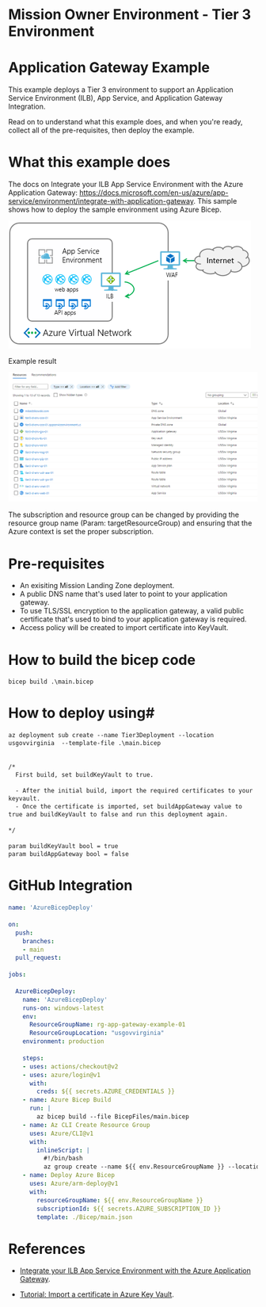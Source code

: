 # Mission Owner Environment - Tier 3 Environment #

# Application Gateway Example #

This example deploys a Tier 3 environment to support an Application Service Environment (ILB), App Service, and Application Gateway Integration.

Read on to understand what this example does, and when you're ready, collect all of the pre-requisites, then deploy the example.

# What this example does #

The docs on Integrate your ILB App Service Environment with the Azure Application Gateway: https://docs.microsoft.com/en-us/azure/app-service/environment/integrate-with-application-gateway. This sample shows how to deploy the sample environment using Azure Bicep.

![image alt text](/images/ase.png)

Example result

![image alt text](/images/result.png)

The subscription and resource group can be changed by providing the resource group name (Param: targetResourceGroup) and ensuring that the Azure context is set the proper subscription.

# Pre-requisites #

- An exisiting Mission Landing Zone deployment.
- A public DNS name that's used later to point to your application gateway.
- To use TLS/SSL encryption to the application gateway, a valid public certificate that's used to bind to your application gateway is required.
- Access policy will be created to import certificate into KeyVault.

# How to build the bicep code #

```plaintext
bicep build .\main.bicep
```

# How to deploy using#

```plaintext
az deployment sub create --name Tier3Deployment --location usgovvirginia  --template-file .\main.bicep


/*
  First build, set buildKeyVault to true. 

  - After the initial build, import the required certificates to your keyvault. 
  - Once the certificate is imported, set buildAppGateway value to true and buildKeyVault to false and run this deployment again. 

*/

param buildKeyVault bool = true 
param buildAppGateway bool = false
```

# GitHub Integration #

```Yaml
name: 'AzureBicepDeploy'

on:
  push:
    branches:
    - main
  pull_request:

jobs:

  AzureBicepDeploy:
    name: 'AzureBicepDeploy'
    runs-on: windows-latest
    env:
      ResourceGroupName: rg-app-gateway-example-01
      ResourceGroupLocation: "usgovvirginia"
    environment: production

    steps:
    - uses: actions/checkout@v2
    - uses: azure/login@v1
      with:
        creds: ${{ secrets.AZURE_CREDENTIALS }}
    - name: Azure Bicep Build
      run: |
        az bicep build --file BicepFiles/main.bicep
    - name: Az CLI Create Resource Group
      uses: Azure/CLI@v1
      with:
        inlineScript: |
          #!/bin/bash
          az group create --name ${{ env.ResourceGroupName }} --location ${{ env.ResourceGroupLocation }}
    - name: Deploy Azure Bicep
      uses: Azure/arm-deploy@v1
      with:
        resourceGroupName: ${{ env.ResourceGroupName }}
        subscriptionId: ${{ secrets.AZURE_SUBSCRIPTION_ID }}
        template: ./Bicep/main.json
```

# References #

- [Integrate your ILB App Service Environment with the Azure Application Gateway](https://docs.microsoft.com/en-us/azure/app-service/environment/integrate-with-application-gateway).

- [Tutorial: Import a certificate in Azure Key Vault](https://docs.microsoft.com/en-us/azure/key-vault/certificates/tutorial-import-certificate).
